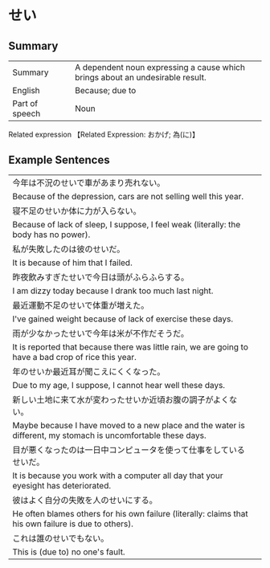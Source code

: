 # せい

## Summary

<table><tr>   <td>Summary<td>   <td>A dependent noun expressing a cause which brings about an undesirable result.</td><tr><tr>   <td>English<td>   <td>Because; due to</td><tr><tr>   <td>Part of speech<td>   <td>Noun</td><tr></table><tr>   <td>Related expression<td>   <td>【Related Expression: おかげ; 為(に)】</td><tr></table></table>

## Example Sentences

<table><tr><td>今年は不況のせいで車があまり売れない。<td><tr><tr><td>Because of the depression, cars are not selling well this year.<td><tr><tr><td>寝不足のせいか体に力が入らない。<td><tr><tr><td>Because of lack of sleep, I suppose, I feel weak (literally: the body has no power).<td><tr><tr><td>私が失敗したのは彼のせいだ。<td><tr><tr><td>It is because of him that I failed.<td><tr><tr><td>昨夜飲みすぎたせいで今日は頭がふらふらする。<td><tr><tr><td>I am dizzy today because I drank too much last night.<td><tr><tr><td>最近運動不足のせいで体重が増えた。<td><tr><tr><td>I've gained weight because of lack of exercise these days.<td><tr><tr><td>雨が少なかったせいで今年は米が不作だそうだ。<td><tr><tr><td>It is reported that because there was little rain, we are going to have a bad crop of rice this year.<td><tr><tr><td>年のせいか最近耳が聞こえにくくなった。<td><tr><tr><td>Due to my age, I suppose, I cannot hear well these days.<td><tr><tr><td>新しい土地に来て水が変わったせいか近頃お腹の調子がよくない。<td><tr><tr><td>Maybe because I have moved to a new place and the water is different, my stomach is uncomfortable these days.<td><tr><tr><td>目が悪くなったのは一日中コンピュータを使って仕事をしているせいだ。<td><tr><tr><td>It is because you work with a computer all day that your eyesight has deteriorated.<td><tr><tr><td>彼はよく自分の失敗を人のせいにする。<td><tr><tr><td>He often blames others for his own failure (literally: claims that his own failure is due to others).<td><tr><tr><td>これは誰のせいでもない。<td><tr><tr><td>This is (due to) no one's fault.<td><tr></table>

